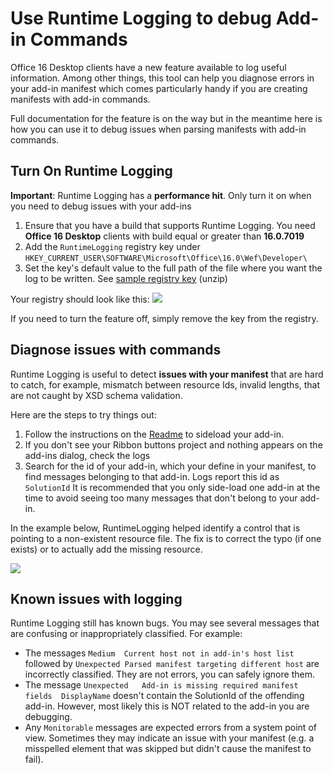 # Use Runtime Logging to debug Add-in Commands

Office 16 Desktop clients have a new feature available to log useful information. Among other things, this tool can help you diagnose errors in your add-in manifest which comes particularly handy if you are creating manifests with add-in commands. 

Full documentation for the feature is on the way but in the meantime here is how you can use it to debug issues when parsing manifests with add-in commands.

## Turn On Runtime Logging

**Important**: Runtime Logging has a **performance hit**. Only turn it on when you need to debug issues with your add-ins

1. Ensure that you have a build that supports Runtime Logging. You need **Office 16 Desktop** clients with build equal or greater than **16.0.7019**
2. Add the `RuntimeLogging` registry key under `HKEY_CURRENT_USER\SOFTWARE\Microsoft\Office\16.0\Wef\Developer\` 
3. Set the key's default value to the full path of the file where you want the log to be written. See [sample registry key](RuntimeLogging/EnableRuntimeLogging.zip) (unzip)

Your registry should look like this:
![](http://i.imgur.com/Sa9TyI6.png)

If you need to turn the feature off, simply remove the key from the registry. 

## Diagnose issues with commands
Runtime Logging is useful to detect **issues with your manifest** that are hard to catch, for example, mismatch between resource Ids, invalid lengths, that are not caught by XSD schema validation. 

Here are the steps to try things out:
 
1. Follow the instructions on the [Readme](https://github.com/OfficeDev/Office-Add-in-Commands-Samples/blob/master/README.md) to sideload your add-in. 
2. If you don't see your Ribbon buttons project and nothing appears on the add-ins dialog, check the logs
3. Search for the id of your add-in, which your define in your manifest, to find messages belonging to that add-in. Logs report this id as `SolutionId` It is recommended that you only side-load one add-in at the time to avoid seeing too many messages that don't belong to your add-in. 

In the example below, RuntimeLogging helped identify a control that is pointing to a non-existent resource file. The fix is to correct the typo (if one exists) or to actually add the missing resource.

![](http://i.imgur.com/f8bouLA.png) 

## Known issues with logging
Runtime Logging still has known bugs. You may see several messages that are confusing or inappropriately classified. For example:

- The messages `Medium	Current host not in add-in's host list` followed by `Unexpected	Parsed manifest targeting different host` are incorrectly classified. They are not errors, you can safely ignore them.
- The message `Unexpected	Add-in is missing required manifest fields	DisplayName` doesn't contain the SolutionId of the offending add-in. However, most likely this is NOT related to the add-in you are debugging. 
- Any `Monitorable` messages are expected errors from a system point of view. Sometimes they may indicate an issue with your manifest (e.g. a misspelled element that was skipped but didn't cause the manifest to fail). 
